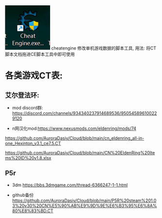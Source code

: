 ![alt text](image.png)
cheatengine 修改单机游戏数据的脚本工具,
用法:
将CT脚本文档拖进CE脚本工具中即可使用

# 各类游戏CT表:

## 艾尔登法环:
- mod discord群: https://discord.com/channels/934340237914689536/950545896100229120

- n网汉化mod:https://www.nexusmods.com/eldenring/mods/74

https://github.com/AuroraDasiy/Cloud/blob/main/cn_eldenring_all-in-one_Hexinton_v3.1_ce7.5.CT

https://github.com/AuroraDasiy/Cloud/blob/main/CN%20EldenRing%20Items%20ID%20v1.8.xlsx

## P5r
- 3dm https://bbs.3dmgame.com/thread-6366247-1-1.html

- github备份 https://github.com/AuroraDasiy/Cloud/blob/main/P5R%20steam%201.03%20v30%20CN%E5%90%AB%E9%9D%9E%E6%B3%95%E6%8A%80%E8%83%BD.CT